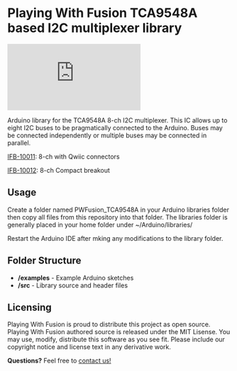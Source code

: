 Playing With Fusion TCA9548A based I2C multiplexer library
==========================================================

![IFB-10011 ISO](http://www.playingwithfusion.com/include/getimg.php?imgid=1450)

Arduino library for the TCA9548A 8-ch I2C multiplexer.  This IC allows up to eight I2C buses to be pragmatically connected to the Arduino. Buses may be connected independently or multiple buses may be connected in parallel.

[IFB-10011](http://www.playingwithfusion.com/productview.php?pdid=113): 8-ch with Qwiic connectors

[IFB-10012](http://www.playingwithfusion.com/productview.php?pdid=114): 8-ch Compact breakout

Usage
-----
Create a folder named PWFusion_TCA9548A in your Arduino libraries folder then copy all files from this repository into that folder.  The libraries folder is generally placed in your home folder under ~/Arduino/libraries/

Restart the Arduino IDE after mking any modifications to the library folder.

Folder Structure
----------------
* **/examples** - Example Arduino sketches
* **/src** - Library source and header files

Licensing
---------
Playing With Fusion is proud to distribute this project as open source.   Playing With Fusion authored source is released under the MIT Lisense.   You may use, modify, distribute this software as you see fit.
Please include our copyright notice and license text in any derivative work.

**Questions?** Feel free to [contact us!](http://www.playingwithfusion.com/contactus.php)
